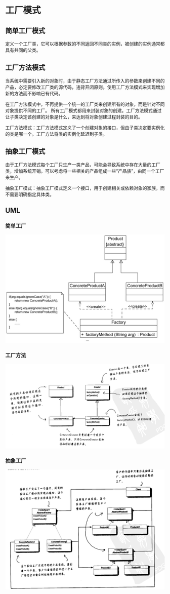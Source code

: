 # 工厂模式

## 简单工厂模式
定义一个工厂类，它可以根据参数的不同返回不同类的实例，被创建的实例通常都具有共同的父类。

## 工厂方法模式
当系统中需要引入新的对象时，由于静态工厂方法通过所传入的参数来创建不同的产品，必定要修改工厂类的源代码，违背开闭原则。使用工厂方法模式来实现增加新的方法而不影响已有代码。

在工厂方法模式中，不再提供一个统一的工厂类来创建所有的对象，而是针对不同对象提供不同的工厂。
所有工厂模式都用来封装对象的创建。工厂方法模式通过让子类决定该创建的对象是什么，来达到将对象创建过程封装的目的。

工厂方法模式：工厂方法模式定义了一个创建对象的接口，但由子类决定要实例化的类是哪一个。工厂方法将类的实例化延迟到子类。

## 抽象工厂模式
由于工厂方法模式每个工厂只生产一类产品，可能会导致系统中存在大量的工厂类，增加系统开销。可以考虑将一些相关的产品组成一些“产品族”，由同一个工厂来生产。

抽象工厂模式：抽象工厂模式定义一个接口，用于创建相关或依赖对象的家族，而不需要明确指定具体类。

## UML
### 简单工厂
![](images/factory3.jpeg)

### 工厂方法
![](images/factory1.png)

### 抽象工厂
![](images/factory2.png)
